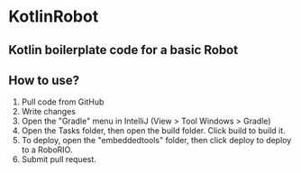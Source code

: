 # KotlinRobot
## Kotlin boilerplate code for a basic Robot
## How to use?
1. Pull code from GitHub
2. Write changes
3. Open the "Gradle" menu in IntelliJ (View > Tool Windows > Gradle)
4. Open the Tasks folder, then open the build folder. Click build to build it.
5. To deploy, open the "embeddedtools" folder, then click deploy to deploy to a RoboRIO.
6. Submit pull request.

